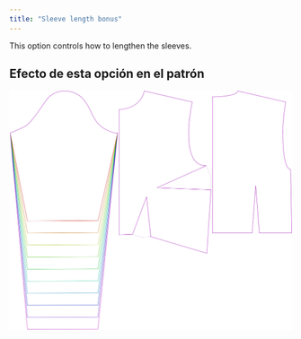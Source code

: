 ```yaml
---
title: "Sleeve length bonus"
---
```


This option controls how to lengthen the sleeves.

## Efecto de esta opción en el patrón

![This image shows the effect of this option by superimposing several variants that have a different value for this option](breanna_sleevelengthbonus_sample.svg "Effect of this option on the pattern")

